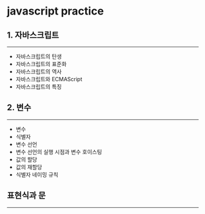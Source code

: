# javascript practice
## 1. 자바스크립트
---
- 자바스크립트의 탄생
- 자바스크립트의 표준화
- 자바스크립트의 역사
- 자바스크립트와 ECMAScript
- 자바스크립트의 특징

## 2. 변수
--- 
- 변수
- 식별자
- 변수 선언
- 변수 선언의 실행 시점과 변수 호이스팅
- 값의 할당
- 값의 재할당
- 식별자 네이밍 규칙

## 표현식과 문
---
